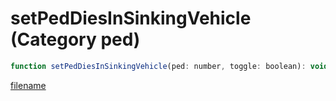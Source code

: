 # setPedDiesInSinkingVehicle (Category ped)

```js
function setPedDiesInSinkingVehicle(ped: number, toggle: boolean): void
```

[filename](setPedDiesInSinkingVehicle_m.md ':include')